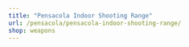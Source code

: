 ```yaml
---
title: "Pensacola Indoor Shooting Range"
url: /pensacola/pensacola-indoor-shooting-range/
shop: weapons
---
```

